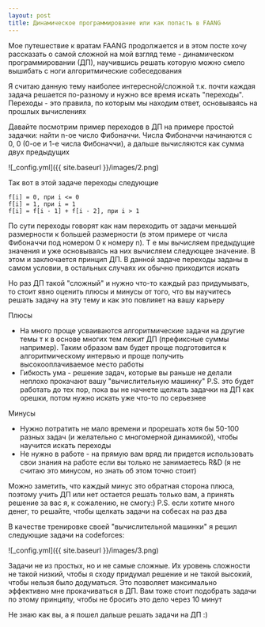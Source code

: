```yaml
---
layout: post
title: Динамическое программирование или как попасть в FAANG
---
```


Мое путешествие к вратам FAANG продолжается и в этом посте хочу рассказать о самой сложной на мой взгляд теме - динамическом программировании (ДП), научившись решать которую можно смело вышибать с ноги алгоритмические собеседования

Я считаю данную тему наиболее интересной/сложной т.к. почти каждая задача решается по-разному и нужно все время искать "переходы". Переходы - это правила, по которым мы находим ответ, основываясь на прошлых вычислениях

Давайте посмотрим пример переходов в ДП на примере простой задачки: найти n-ое число Фибоначчи. Числа Фибоначчи начинаются с 0, 0 (0-ое и 1-е числа Фибоначчи), а дальше вычисляются как сумма двух предыдущих

![_config.yml]({{ site.baseurl }}/images/2.png)

Так вот в этой задаче переходы следующие

```
f[i] = 0, при i <= 0
f[i] = 1, при i = 1
f[i] = f[i - 1] + f[i - 2], при i > 1
```

По сути переходы говорят как нам переходить от задачи меньшей размерности к большей размерности (в этом примере от числа Фибоначчи под номером 0 к номеру n). Т е мы вычисляем предыдущие значения и уже основываясь на них вычисляем следующее значение. В этом и заключается принцип ДП. В данной задаче переходы заданы в самом условии, в остальных случаях их обычно приходится искать

Но раз ДП такой "сложный" и нужно что-то каждый раз придумывать, то стоит явно оценить плюсы и минусы от того, что вы научитесь решать задачу на эту тему и как это повлияет на вашу карьеру

Плюсы
* На много проще усваиваются алгоритмические задачи на другие темы т к в основе многих тем лежит ДП (префиксные суммы например). Таким образом вам будет проще подготовится к алгоритмическому интервью и проще получить высокооплачиваемое место работы
* Гибкость ума - решение задач, которые вы раньше не делали неплохо прокачают вашу "вычислительную машинку" P.S. это будет работать до тех пор, пока вы не начнете щелкать задачки на ДП как орешки, потом нужно искать уже что-то по серьезнее

Минусы
* Нужно потратить не мало времени и прорешать хотя бы 50-100 разных задач (и желательно с многомерной динамикой), чтобы научится искать переходы
* Не нужно в работе - на прямую вам вряд ли придется использовать свои знания на работе если вы только не занимаетесь R&D (я не считаю это минусом, но знать об этом точно стоит)

Можно заметить, что каждый минус это обратная сторона плюса, поэтому учить ДП или нет остается решать только вам, а принять решение за вас я, к сожалению, не смогу:) P.S. если хотите много денег, то решайте, чтобы щелкать задачи на собесах на раз два

В качестве тренировке своей "вычислительной машинки" я решил следующие задачи на codeforces:

![_config.yml]({{ site.baseurl }}/images/3.png)

Задачи не из простых, но и не самые сложные. Их уровень сложности не такой низкий, чтобы я сходу придумал решение и не такой высокий, чтобы нельзя было додуматься. Это позволяет максимально эффективно мне прокачиваться в ДП. Вам тоже стоит подобрать задачи по этому принципу, чтобы не бросить это дело через 10 минут

Не знаю как вы, а я пошел дальше решать задачи на ДП :)
